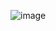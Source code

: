 ![image](https://github.com/yl-me/Notes-of-computer-graphics/blob/master/NeHe/Lesson29.Blitter%20Function%2C%20RAW%20Texture%20Loading/Screenshot.png)